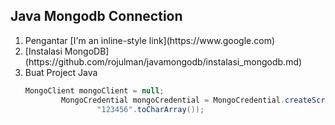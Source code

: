 <h2>Java Mongodb Connection </h2>
<ol>
  <li>Pengantar
  [I'm an inline-style link](https://www.google.com)
  </li>
  <li>
    [Instalasi MongoDB](https://github.com/rojulman/javamongodb/instalasi_mongodb.md)
  </li>
  <li>Buat Project Java

```java
MongoClient mongoClient = null;
        MongoCredential mongoCredential = MongoCredential.createScramSha1Credential("admin", "dblatihan",
                "123456".toCharArray());

``` 
  
  
  
  </li>
  
  
</ol>
